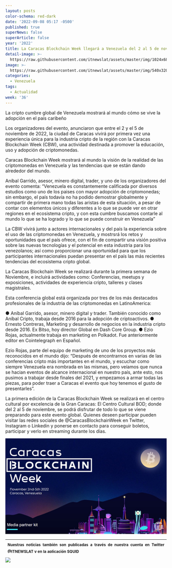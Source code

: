 ```yaml
---
layout: posts
color-schema: red-dark
date: '2022-09-08 05:17 -0500'
published: true
superNews: false
superArticle: false
year: '2022'
title: La Caracas Blockchain Week llegará a Venezuela del 2 al 5 de noviembre
detail-image: >-
  https://raw.githubusercontent.com/itnewslat/assets/master/img/1024x680/blockchain-ccs-g.jpg
image: >-
  https://raw.githubusercontent.com/itnewslat/assets/master/img/540x320/blockchain-ccs-p.jpg
categories:
  - Venezuela
tags:
  - Actualidad
week: '36'
---
```

La cripto cumbre global de Venezuela mostrará al mundo cómo se vive la adopción en el país caribeño

Los organizadores del evento, anunciaron que entre el 2 y el 5 de noviembre de 2022, la ciudad de Caracas vivirá por primera vez una experiencia única para la industria cripto de la región con la Caracas Blockchain Week (CBW), una actividad destinada a promover la educación, uso y adopción de criptomonedas.

Caracas Blockchain Week mostrará al mundo la visión de la realidad de las criptomonedas en Venezuela y las tendencias que se están dando alrededor del mundo.

Aníbal Garrido, asesor, minero digital, trader, y uno de los organizadores del evento comenta: “Venezuela es constantemente calificada por diversos estudios como uno de los paises con mayor adopción de criptomonedas; sin embargo, el país todavía no ha podido demostrar globalmente y compartir de primera mano todas las aristas de esta situación, a pesar de contar con elementos únicos y diferentes a lo que se puede ver en otrar regiones en el ecosistema cripto, y con esta cumbre buscamos contarle al mundo lo que se ha logrado y lo que se puede construir en Venezuela”

La CBW vivirá junto a actores internacionales y del país la experiencia sobre el uso de las criptomonedas en Venezuela, y mostrsrá los retos y oportunidades que el país ofrece, con el fin de compartir una visión positiva sobre las nuevas tecnologías y el potencial en esta industria para los venezolanos; así como proporcionar una oportunidad para que los participantes internacionales puedan presentar en el país las más recientes tendencias del ecosistema cripto global.

La Caracas Blockchain Week se realizará durante la primera semana de Noviembre, e incluirá actividades como: Conferencias, meetups y exposiciones, actividades de experiencia cripto, talleres y clases magistrales.

Esta conferencia global está organizada por tres de los más destacados profesionales de la industria de las criptomonedas en LatinoAmerica:

●  Aníbal Garrido, asesor, minero digital y trader. También conocido como Aníbal Cripto, trabaja desde 2016 para la adopción de criptoactivos.
●  Ernesto Contreras, Marketing y desarrollo de negocios en la industria cripto desde 2016. Ex Bitso, hoy director Global en Dash Core Group.
●  Ezio Rojas, actualmente trabaja en marketing en Polkadot. Fue anteriormente editor en Cointelegraph en Español.

Ezio Rojas, parte del equipo de marketing de uno de los proyectos más reconocidos en el mundo dijo: “Después de encontrarnos en varias de las conferencias cripto más importantes en el mundo, y escuchar como siempre Venezuela era nombrada en las mismas, pero veíamos que nunca se hacian eventos de alcance internacional en nuestro país, ante esto, nos pusimos a trabajar desde finales del 2021, y empezamos a armar todas las piezas, para poder traer a Caracas el evento que hoy tenemos el gusto de presentarles”.
 
La primera edición de la Caracas Blockchain Week se realizará en el centro cultural por excelencia de la Gran Caracas: El Centro Cultural BOD; donde del 2 al 5 de noviembre, se podrá disfrutar de todo lo que se viene preparando para este evento global. Quienes deseen participar pueden visitar las redes sociales de @CaracasBlockchainWeek en Twitter, Instagram o Linkedin y ponerse en contacto para conseguir boletos, participar y verlo en streaming durante los días.

![](https://raw.githubusercontent.com/itnewslat/assets/master/img/540x320/blockchain-ccs-p.jpg)

<table style="height: 42px;" width="569">
<tbody>
<tr>
<td style="text-align: justify;"><sub><strong>Nuestras noticias también son publicadas a través de nuestra cuenta en Twitter <a href="https://twitter.com/itnewslat?lang=es">@ITNEWSLAT</a> y en la aplicación <a href="https://squidapp.co/en/">SQUID</a></strong></sub></td>
</tr>
</tbody>
</table>

<img src="https://tracker.metricool.com/c3po.jpg?hash=56f88a41e39ab42c063cc51676587a04"/>